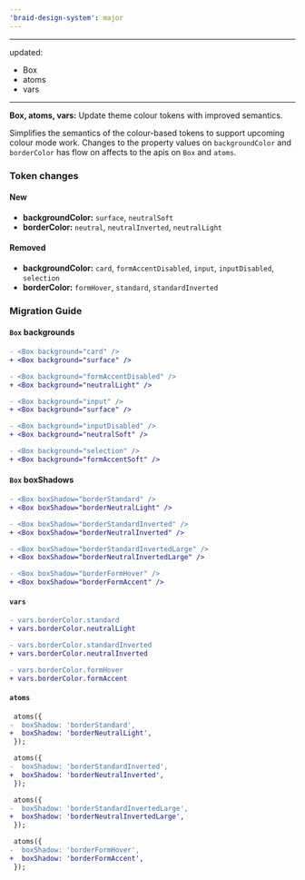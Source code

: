 ```yaml
---
'braid-design-system': major
---
```


---
updated:
  - Box
  - atoms
  - vars
---

**Box, atoms, vars:** Update theme colour tokens with improved semantics.

Simplifies the semantics of the colour-based tokens to support upcoming colour mode work. Changes to the property values on `backgroundColor` and `borderColor` has flow on affects to the apis on `Box` and `atoms`.

### Token changes
#### New
- **backgroundColor:** `surface`, `neutralSoft`
- **borderColor:** `neutral`, `neutralInverted`, `neutralLight`

#### Removed
- **backgroundColor:** `card`, `formAccentDisabled`, `input`, `inputDisabled`, `selection`
- **borderColor:** `formHover`, `standard`, `standardInverted`

### Migration Guide
#### `Box` backgrounds
```diff
- <Box background="card" />
+ <Box background="surface" />

- <Box background="formAccentDisabled" />
+ <Box background="neutralLight" />

- <Box background="input" />
+ <Box background="surface" />

- <Box background="inputDisabled" />
+ <Box background="neutralSoft" />

- <Box background="selection" />
+ <Box background="formAccentSoft" />
```

#### `Box` boxShadows
```diff
- <Box boxShadow="borderStandard" />
+ <Box boxShadow="borderNeutralLight" />

- <Box boxShadow="borderStandardInverted" />
+ <Box boxShadow="borderNeutralInverted" />

- <Box boxShadow="borderStandardInvertedLarge" />
+ <Box boxShadow="borderNeutralInvertedLarge" />

- <Box boxShadow="borderFormHover" />
+ <Box boxShadow="borderFormAccent" />
```

#### `vars`
```diff
- vars.borderColor.standard
+ vars.borderColor.neutralLight

- vars.borderColor.standardInverted
+ vars.borderColor.neutralInverted

- vars.borderColor.formHover
+ vars.borderColor.formAccent
```

#### `atoms`
```diff
 atoms({
-  boxShadow: 'borderStandard',
+  boxShadow: 'borderNeutralLight',
 });

 atoms({
-  boxShadow: 'borderStandardInverted',
+  boxShadow: 'borderNeutralInverted',
 });

 atoms({
-  boxShadow: 'borderStandardInvertedLarge',
+  boxShadow: 'borderNeutralInvertedLarge',
 });

 atoms({
-  boxShadow: 'borderFormHover',
+  boxShadow: 'borderFormAccent',
 });
```

